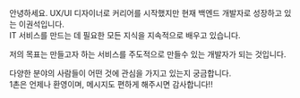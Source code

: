 안녕하세요. UX/UI 디자이너로 커리어를 시작했지만 현재 백엔드 개발자로 성장하고 있는 이권석입니다.<br>
IT 서비스를 만드는 데 필요한 모든 지식을 지속적으로 배우고 있습니다.

저의 목표는 만들고자 하는 서비스를 주도적으로 만들수 있는 개발자가 되는 것입니다.

다양한 분야의 사람들이 어떤 것에 관심을 가지고 있는지 궁금합니다.<br>
1촌은 언제나 환영이며, 메시지도 편하게 해주시면 감사합니다!!
